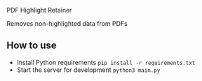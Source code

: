 PDF Highlight Retainer

Removes non-highlighted data from PDFs

## How to use

- Install Python requirements `pip install -r requirements.txt`
- Start the server for development `python3 main.py`
